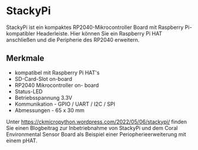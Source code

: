 # StackyPi

StackyPi ist ein kompaktes RP2040-Mikrocontroller Board mit Raspberry Pi-kompatibler Headerleiste.
Hier können Sie ein Raspberry Pi HAT anschließen und die Peripherie des RP2040 erweitern.

## Merkmale
- kompatibel mit Raspberry Pi HAT's
- SD-Card-Slot on-board
- RP2040 Mikrocontroller on- board
- Status-LED
- Betriebsspannung 3.3V
- Kommunikation - GPIO / UART / I2C / SPI
- Abmessungen - 65 x 30 mm

Unter https://ckmicropython.wordpress.com/2022/05/06/stackypi/ finden Sie einen Blogbeitrag zur Inbetriebnahme von StackyPi und dem Coral Environmental Sensor Board als Beispiel einer Periopherieerweiterung mit einem pHAT.
